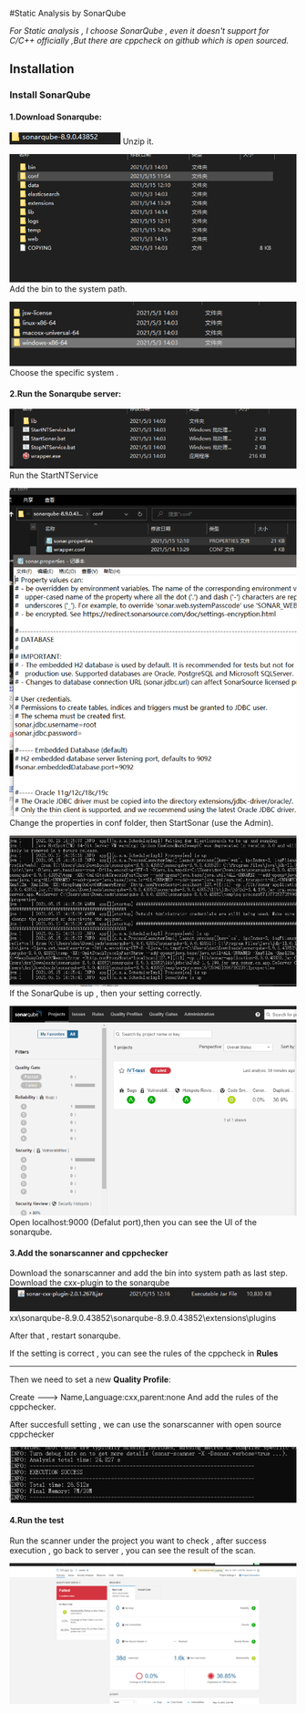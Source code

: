 #Static Analysis by SonarQube

*For Static analysis , I choose SonarQube , even it doesn't support for C/C++ officially ,But there are cppcheck on github which is open sourced.*
## Installation
### Install SonarQube
#### 1.Download Sonarqube:
![1](https://github.com/BME-MIT-IET/iet-hf2021-undefined-team/blob/main/IMG/1.PNG)
Unzip it.

![2](https://github.com/BME-MIT-IET/iet-hf2021-undefined-team/blob/main/IMG/2.PNG)
Add the bin to the system path.

![3](https://github.com/BME-MIT-IET/iet-hf2021-undefined-team/blob/main/IMG/3.PNG)
Choose the specific system .

#### 2.Run the Sonarqube server:
![4](https://github.com/BME-MIT-IET/iet-hf2021-undefined-team/blob/main/IMG/4.PNG)
Run the StartNTService

![5](https://github.com/BME-MIT-IET/iet-hf2021-undefined-team/blob/main/IMG/5.PNG)
Change the properties in conf folder, then StartSonar (use the Admin).

![6](https://github.com/BME-MIT-IET/iet-hf2021-undefined-team/blob/main/IMG/6.PNG)
If the SonarQube is up , then your setting correctly.

![7](https://github.com/BME-MIT-IET/iet-hf2021-undefined-team/blob/main/IMG/7.PNG)
Open localhost:9000 (Defalut port),then you can see the UI of the sonarqube.


#### 3.Add the sonarscanner and cppchecker
Download the sonarscanner and add the bin into system path as last step.
Download the cxx-plugin to the sonarqube
![8](https://github.com/BME-MIT-IET/iet-hf2021-undefined-team/blob/main/IMG/8.PNG)
xx\sonarqube-8.9.0.43852\sonarqube-8.9.0.43852\extensions\plugins

After that , restart sonarqube.

If the setting is correct , you can see the rules of the cppcheck in **Rules**
***
Then we need to set a new **Quality Profile**:

Create ---> Name,Language:cxx,parent:none
And add the rules of the cppchecker.

After succesfull setting , we can use the sonarscanner with open source cppchecker

![9](https://github.com/BME-MIT-IET/iet-hf2021-undefined-team/blob/main/IMG/9.PNG)
#### 4.Run the test 
Run the scanner under the project you want to check , after success execution , go back to server , you can see the result of the scan.

![10](https://github.com/BME-MIT-IET/iet-hf2021-undefined-team/blob/main/IMG/10.PNG)
